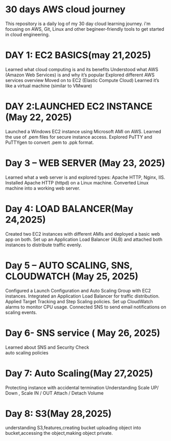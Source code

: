 # 30 days AWS cloud journey
This repository is a daily log of my 30 day cloud learning journey.
i'm focusing on AWS, Git, Linux and other begineer-friendly tools to get started in cloud engineering.

# DAY 1: EC2 BASICS(may 21,2025)
Learned what cloud computing is and its benefits
Understood what AWS (Amazon Web Services) is and why it’s popular
Explored different AWS services overview
Moved on to EC2 (Elastic Compute Cloud)
Learned it’s like a virtual machine (similar to VMware)

# DAY 2:LAUNCHED EC2 INSTANCE (May 22, 2025)
Launched a Windows EC2 instance using Microsoft AMI on AWS.
Learned the use of .pem files for secure instance access.
Explored PuTTY and PuTTYgen to convert .pem to .ppk format.

# Day 3 – WEB SERVER (May 23, 2025)
Learned what a web server is and explored types: Apache HTTP, Nginx, IIS.
Installed Apache HTTP (httpd) on a Linux machine.
Converted Linux machine into a working web server.

# Day 4: LOAD BALANCER(May 24,2025)
Created two EC2 instances with different AMIs and deployed a basic web app on both.
Set up an Application Load Balancer (ALB) and attached both instances to distribute traffic evenly.

# Day 5 – AUTO SCALING, SNS, CLOUDWATCH (May 25, 2025)
Configured a Launch Configuration and Auto Scaling Group with EC2 instances.
Integrated an Application Load Balancer for traffic distribution.
Applied Target Tracking and Step Scaling policies.
Set up CloudWatch alarms to monitor CPU usage.
Connected SNS to send email notifications on scaling events.

# Day 6- SNS service ( May 26, 2025)
Learned about SNS and Security Check  
auto scaling policies

# Day 7: Auto Scaling(May 27,2025)
Protecting instance with accidental termination
Understanding   Scale UP/ Down , Scale IN / OUT
Attach / Detach Volume

# Day 8: S3(May 28,2025)
understanding S3,features,creating bucket
uploading object into bucket,accessing the object,making object private.



